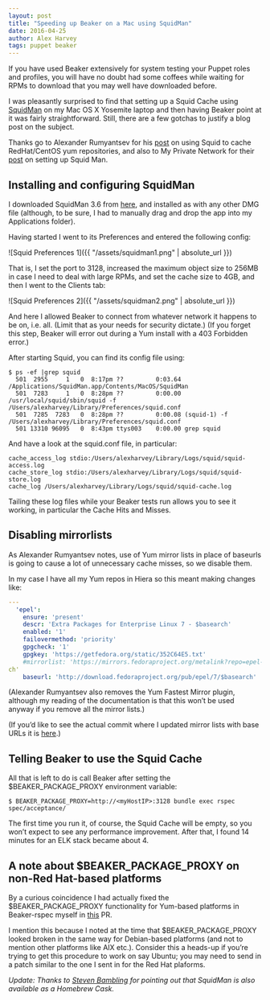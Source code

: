 ```yaml
---
layout: post
title: "Speeding up Beaker on a Mac using SquidMan"
date: 2016-04-25
author: Alex Harvey
tags: puppet beaker
---
```


If you have used Beaker extensively for system testing your Puppet roles and profiles, you will have no doubt had some coffees while waiting for RPMs to download that you may well have downloaded before.

I was pleasantly surprised to find that setting up a Squid Cache using [SquidMan](http://squidman.net/) on my Mac OS X Yosemite laptop and then having Beaker point at it was fairly straightforward. Still, there are a few gotchas to justify a blog post on the subject.

Thanks go to Alexander Rumyantsev for his [post](http://serverascode.com/2014/03/29/squid-cache-yum.html) on using Squid to cache RedHat/CentOS yum repositories, and also to My Private Network for their [post](https://help.my-private-network.co.uk/support/solutions/articles/9418-setting-up-a-proxy-server-on-your-mac-os-x-system) on setting up Squid Man.

## Installing and configuring SquidMan
I downloaded SquidMan 3.6 from [here](http://squidman.net/resources/downloads/SquidMan3.6.dmg), and installed as with any other DMG file (although, to be sure, I had to manually drag and drop the app into my Applications folder).

Having started I went to its Preferences and entered the following config:

![Squid Preferences 1]({{ "/assets/squidman1.png" | absolute_url }})

That is, I set the port to 3128, increased the maximum object size to 256MB in case I need to deal with large RPMs, and set the cache size to 4GB, and then I went to the Clients tab:

![Squid Preferences 2]({{ "/assets/squidman2.png" | absolute_url }})

And here I allowed Beaker to connect from whatever network it happens to be on, i.e. all. (Limit that as your needs for security dictate.)  (If you forget this step, Beaker will error out during a Yum install with a 403 Forbidden error.)

After starting Squid, you can find its config file using:

~~~ text
$ ps -ef |grep squid
  501  2955     1   0  8:17pm ??         0:03.64 /Applications/SquidMan.app/Contents/MacOS/SquidMan
  501  7283     1   0  8:28pm ??         0:00.00 /usr/local/squid/sbin/squid -f /Users/alexharvey/Library/Preferences/squid.conf
  501  7285  7283   0  8:28pm ??         0:00.08 (squid-1) -f /Users/alexharvey/Library/Preferences/squid.conf
  501 13310 96095   0  8:43pm ttys003    0:00.00 grep squid
~~~

And have a look at the squid.conf file, in particular:

~~~ text
cache_access_log stdio:/Users/alexharvey/Library/Logs/squid/squid-access.log
cache_store_log stdio:/Users/alexharvey/Library/Logs/squid/squid-store.log
cache_log /Users/alexharvey/Library/Logs/squid/squid-cache.log
~~~

Tailing these log files while your Beaker tests run allows you to see it working, in particular the Cache Hits and Misses.

## Disabling mirrorlists
As Alexander Rumyantsev notes, use of Yum mirror lists in place of baseurls is going to cause a lot of unnecessary cache misses, so we disable them.

In my case I have all my Yum repos in Hiera so this meant making changes like:

~~~ yaml
---
  'epel':
    ensure: 'present'
    descr: 'Extra Packages for Enterprise Linux 7 - $basearch'
    enabled: '1'
    failovermethod: 'priority'
    gpgcheck: '1'
    gpgkey: 'https://getfedora.org/static/352C64E5.txt'
    #mirrorlist: 'https://mirrors.fedoraproject.org/metalink?repo=epel-7&arch=$basear
ch'
    baseurl: 'http://download.fedoraproject.org/pub/epel/7/$basearch'
~~~

(Alexander Rumyantsev also removes the Yum Fastest Mirror plugin, although my reading of the documentation is that this won’t be used anyway if you remove all the mirror lists.)

(If you’d like to see the actual commit where I updated mirror lists with base URLs it is [here](https://github.com/alexharv074/elk/commit/86a740caa37afc9254e2abfb9397bcb38e6f3d3a).)

## Telling Beaker to use the Squid Cache
All that is left to do is call Beaker after setting the $BEAKER_PACKAGE_PROXY environment variable:

~~~ text
$ BEAKER_PACKAGE_PROXY=http://<myHostIP>:3128 bundle exec rspec spec/acceptance/
~~~

The first time you run it, of course, the Squid Cache will be empty, so you won’t expect to see any performance improvement. After that, I found 14 minutes for an ELK stack became about 4.

## A note about $BEAKER_PACKAGE_PROXY on non-Red Hat-based platforms
By a curious coincidence I had actually fixed the $BEAKER_PACKAGE_PROXY functionality for Yum-based platforms in Beaker-rspec myself in [this](https://github.com/puppetlabs/beaker/pull/983/files) PR.

I mention this because I noted at the time that $BEAKER_PACKAGE_PROXY looked broken in the same way for Debian-based platforms (and not to mention other platforms like AIX etc.). Consider this a heads-up if you’re trying to get this procedure to work on say Ubuntu; you may need to send in a patch similar to the one I sent in for the Red Hat plaforms.

_Update: Thanks to [Steven Bambling](https://github.com/smbambling) for pointing out that SquidMan is also available as a Homebrew Cask._
